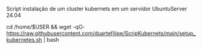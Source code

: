 Script instalação de um cluster kubernets em um servidor UbuntuServer 24.04

cd /home/$USER && wget -qO- https://raw.githubusercontent.com/duartefilipe/ScripKubernets/main/setup_kubernetes.sh | bash
